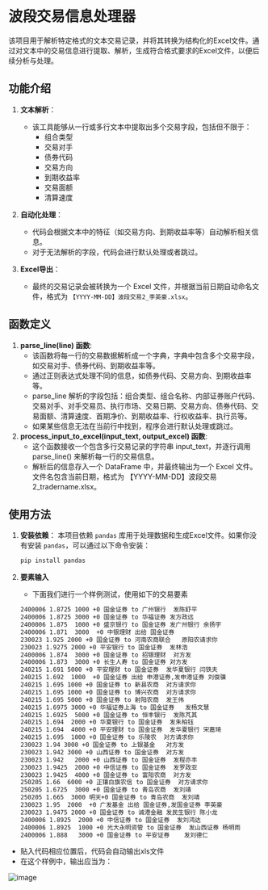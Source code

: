 # 波段交易信息处理器

该项目用于解析特定格式的文本交易记录，并将其转换为结构化的Excel文件。通过对文本中的交易信息进行提取、解析，生成符合格式要求的Excel文件，以便后续分析与处理。

## 功能介绍

1. **文本解析**：
   - 该工具能够从一行或多行文本中提取出多个交易字段，包括但不限于：
     - 组合类型
     - 交易对手
     - 债券代码
     - 交易方向
     - 到期收益率
     - 交易面额
     - 清算速度

2. **自动化处理**：
   - 代码会根据文本中的特征（如交易方向、到期收益率等）自动解析相关信息。
   - 对于无法解析的字段，代码会进行默认处理或者跳过。

3. **Excel导出**：
   - 最终的交易记录会被转换为一个 Excel 文件，并根据当前日期自动命名文件，格式为 `【YYYY-MM-DD】波段交易2_李英豪.xlsx`。

## 函数定义
1. **parse_line(line) 函数**:
   - 该函数将每一行的交易数据解析成一个字典，字典中包含多个交易字段，如交易对手、债券代码、到期收益率等。
   - 通过正则表达式处理不同的信息，如债券代码、交易方向、到期收益率等。
   - parse_line 解析的字段包括：组合类型、组合名称、内部证券账户代码、交易对手、对手交易员、执行市场、交易日期、交易方向、债券代码、交易面额、清算速度、首期净价、到期收益率、行权收益率、执行员等。
   - 如果某些信息无法在当前行中找到，程序会进行默认处理或跳过。
2. **process_input_to_excel(input_text, output_excel) 函数**:
   - 这个函数接收一个包含多行交易记录的字符串 input_text，并逐行调用 parse_line() 来解析每一行的交易信息。
   - 解析后的信息存入一个 DataFrame 中，并最终输出为一个 Excel 文件。文件名包含当前日期，格式为 【YYYY-MM-DD】波段交易2_tradername.xlsx。

## 使用方法
1. **安装依赖**：
   本项目依赖 `pandas` 库用于处理数据和生成Excel文件。如果你没有安装 `pandas`，可以通过以下命令安装：
   
   ```bash
   pip install pandas
2. **要素输入**
   - 下面我们进行一个样例测试，使用如下的交易要素
   ```bash
   2400006 1.8725 1000 +0 国金证券 to 广州银行  发陈舒平
   2400006 1.8725 3000 +0 国金证券 to 华福证券 发方政远
   2400006 1.875  1000 +0 盛京银行 to 国金证券 发广州银行 余扬宇
   2400006 1.871  3000  +0 中银理财 出给 国金证券 
   230023 1.925 2000 +0 国金证券 to 河南农商联合   原阳农请求你
   230023 1.9275 2000 +0 平安银行 to 国金证券  发林浩    
   2400006 1.874  3000 +0 国金证券 to 招银理财  对方发 
   2400006 1.873  3000 +0 长生人寿 to 国金证券 对方发  
   240215 1.691 5000 +0 平安理财 to 国金证券  发华夏银行 闫铁夫
   240215 1.692  1000  +0 国金证券 出给 申港证券,发申港证券 刘俊骥
   240215 1.695 1000 +0 国金证券 to 新县农商  对方请求你
   240215 1.695 1000 +0 国金证券 to 博兴农商  对方请求你
   240215 1.695 5000 +0 国金证券 to 射阳农商  发王伟
   240215 1.6975 3000 +0 华福证券上海 to 国金证券   发杨文慧  
   240215 1.6925  5000 +0 国金证券 to 恒丰银行  发陈芃其
   240215 1.694  2000 +0 华夏银行 to 国金证券  发朱柏钰
   240215 1.694  4000 +0 平安理财 to 国金证券  发华夏银行 宋嘉琦
   240215 1.695  1000 +0 国金证券 to 乐陵农  对方请求你   
   230023 1.94 3000 +0 国金证券 to 上银基金   对方发
   230023 1.942 3000 +0 山西证券 to 国金证券  对方发   
   230023 1.942   2000 +0 山西证券 to 国金证券  发程亦丰
   230023 1.9425  2000 +0 中信证券 to 国金证券  发罗政亚
   230023 1.9425  4000 +0 国金证券 to 富阳农商  对方发
   250205 1.66  6000 +0 正镶白旗农信 to 国金证券  对方请求你
   250205 1.6725  3000 +0 国金证券 to 青岛农商  发刘靖
   250205 1.665  3000 明天+0 国金证券 to 青岛农商  发刘靖    
   230023 1.95  2000  +0 广发基金 出给 国金证券,发国金证券 李英豪
   230023 1.9475 2000 +0 国金证券 to 诚港金融 发民生银行 陈小龙   
   2400006 1.8925  2000 +0 中信证券 to 国金证券  发刘鸿达
   2400006 1.8925  1000 +0 光大永明资管 to 国金证券  发山西证券 杨明雨
   2400006 1.888   3000 +0 国金证券 to 平安证券    发刘德仁
   ```
- 贴入代码相应位置后，代码会自动输出xls文件
- 在这个样例中，输出应当为：

![image](https://github.com/user-attachments/assets/ed47f41f-fe93-4021-8b3e-3293e7769105)


